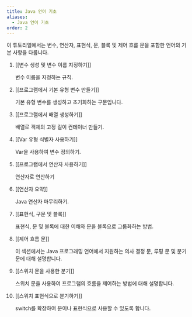```yaml
---
title: Java 언어 기초
aliases:
  - Java 언어 기초
order: 2
---
```


이 튜토리얼에서는 변수, 연산자, 표현식, 문, 블록 및 제어 흐름 문을 포함한 언어의 기본 사항을 다룹니다.

1. [[변수 생성 및 변수 이름 지정하기]]
	
	변수 이름을 지정하는 규칙.
	
2. [[프로그램에서 기본 유형 변수 만들기]]
	
	기본 유형 변수를 생성하고 초기화하는 구문입니다.
	
3. [[프로그램에서 배열 생성하기]]
	
	배열로 객체의 고정 길이 컨테이너 만들기.
	
4. [[Var 유형 식별자 사용하기]]
	
	Var을 사용하여 변수 정의하기.
	
5. [[프로그램에서 연산자 사용하기]]
	
	연산자로 연산하기
	
6. [[연산자 요약]]
	
	Java 연산자 마무리하기.
	
7. [[표현식, 구문 및 블록]]
	
	표현식, 문 및 블록에 대한 이해와 문을 블록으로 그룹화하는 방법.
	
8. [[제어 흐름 문]]
	
	이 섹션에서는 Java 프로그래밍 언어에서 지원하는 의사 결정 문, 루핑 문 및 분기 문에 대해 설명합니다.
	
9. [[스위치 문을 사용한 분기]]
	
	스위치 문을 사용하여 프로그램의 흐름을 제어하는 방법에 대해 설명합니다.
	
10. [[스위치 표현식으로 분기하기]]
	
	switch를 확장하여 문이나 표현식으로 사용할 수 있도록 합니다.
	